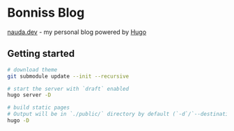 # Bonniss Blog

[nauda.dev](https://nauda.dev) - my personal blog powered by [Hugo](https://gohugo.io/getting-started/quick-start/)

## Getting started

```zsh
# download theme
git submodule update --init --recursive

# start the server with `draft` enabled
hugo server -D

# build static pages
# Output will be in `./public/` directory by default (`-d`/`--destination` flag to change it, or set `publishdir` in the config file)
hugo -D
```
